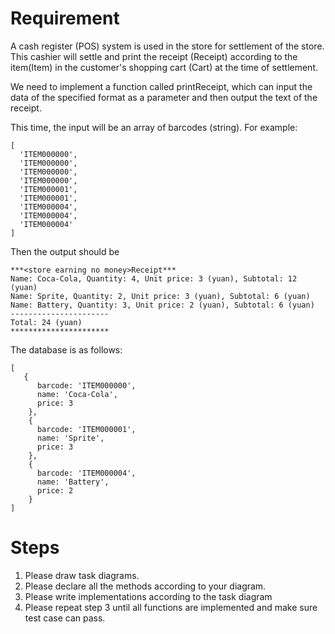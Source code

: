 # Requirement

A cash register (POS) system is used in the store for settlement of the store. This cashier will settle and print the receipt (Receipt) according to the item(Item) in the customer's shopping cart (Cart) at the time of settlement.

We need to implement a function called printReceipt, which can input the data of the specified format as a parameter and then output the text of the receipt.

This time, the input will be an array of barcodes (string). For example:

```
[
  'ITEM000000',
  'ITEM000000',
  'ITEM000000',
  'ITEM000000',
  'ITEM000001',
  'ITEM000001',
  'ITEM000004',
  'ITEM000004',
  'ITEM000004'
]
```

Then the output should be 

```
***<store earning no money>Receipt***
Name: Coca-Cola, Quantity: 4, Unit price: 3 (yuan), Subtotal: 12 (yuan)
Name: Sprite, Quantity: 2, Unit price: 3 (yuan), Subtotal: 6 (yuan)
Name: Battery, Quantity: 3, Unit price: 2 (yuan), Subtotal: 6 (yuan)
----------------------
Total: 24 (yuan)
**********************
```

The database is as follows:

```
[
   {
      barcode: 'ITEM000000',
      name: 'Coca-Cola',
      price: 3
    },
    {
      barcode: 'ITEM000001',
      name: 'Sprite',
      price: 3
    },
    {
      barcode: 'ITEM000004',
      name: 'Battery',
      price: 2
    }
]
```


# Steps

1. Please draw task diagrams.
2. Please declare all the methods according to your diagram.
3. Please write implementations according to the task diagram
4. Please repeat step 3 until all functions are implemented and make sure test case can pass.
